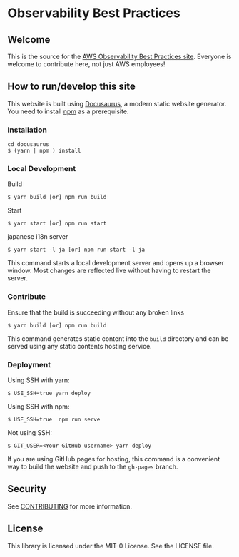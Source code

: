 # Observability Best Practices

## Welcome

This is the source for the [AWS Observability Best Practices site](https://aws-observability.github.io/observability-best-practices/). Everyone is welcome to contribute here, not just AWS employees!

## How to run/develop this site

This website is built using [Docusaurus](https://docusaurus.io/), a modern static website generator.
You need to install [npm](https://docs.npmjs.com/downloading-and-installing-node-js-and-npm) as a prerequisite.

### Installation

```
cd docusaurus
$ (yarn | npm ) install
```

### Local Development

Build
```
$ yarn build [or] npm run build
```

Start
```
$ yarn start [or] npm run start
```

japanese i18n server
```
$ yarn start -l ja [or] npm run start -l ja
```

This command starts a local development server and opens up a browser window. Most changes are reflected live without having to restart the server.

### Contribute
Ensure that the build is succeeding without any broken links
```
$ yarn build [or] npm run build
```

This command generates static content into the `build` directory and can be served using any static contents hosting service.

### Deployment

Using SSH with yarn:
```
$ USE_SSH=true yarn deploy 
```

Using SSH with npm:
```
$ USE_SSH=true  npm run serve
```

Not using SSH:

```
$ GIT_USER=<Your GitHub username> yarn deploy
```

If you are using GitHub pages for hosting, this command is a convenient way to build the website and push to the `gh-pages` branch.



## Security

See [CONTRIBUTING](../CONTRIBUTING.md#security-issue-notifications) for more information.

## License

This library is licensed under the MIT-0 License. See the LICENSE file.
